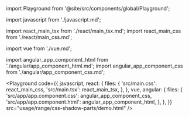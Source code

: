 import Playground from '@site/src/components/global/Playground';

import javascript from './javascript.md';

import react_main_tsx from './react/main_tsx.md';
import react_main_css from './react/main_css.md';

import vue from './vue.md';

import angular_app_component_html from './angular/app_component_html.md';
import angular_app_component_css from './angular/app_component_css.md';

<Playground
  code={{
    javascript,
    react: {
      files: {
        'src/main.css': react_main_css,
        'src/main.tsx': react_main_tsx,
      },
    },
    vue,
    angular: {
      files: {
        'src/app/app.component.css': angular_app_component_css,
        'src/app/app.component.html': angular_app_component_html,
      },
    },
  }}
  src="usage/range/css-shadow-parts/demo.html"
/>
